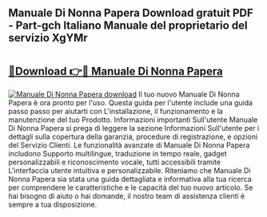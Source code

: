 ## Manuale Di Nonna Papera Download gratuit PDF - Part-gch Italiano Manuale del proprietario del servizio XgYMr

# <h2><a href="http://dfgzzp.blite.top/?on=Manuale+Di+Nonna+Papera">🔗Download 👉🔴 Manuale Di Nonna Papera</a></h2>

[![Manuale Di Nonna Papera download](https://i.imgur.com/lujVjoI.png)](http://dfgzzp.blite.top/?on=Manuale+Di+Nonna+Papera)
Il tuo nuovo Manuale Di Nonna Papera è ora pronto per l'uso. Questa guida per l'utente include una guida passo passo per aiutarti con L'installazione, il funzionamento e la manutenzione del tuo Prodotto. Informazioni importanti Sull'utente Manuale Di Nonna Papera si prega di leggere la sezione Informazioni Sull'utente per i dettagli sulla copertura della garanzia, procedure di registrazione, e opzioni del Servizio Clienti. Le funzionalità avanzate di Manuale Di Nonna Papera includono Supporto multilingue, traduzione in tempo reale, gadget personalizzabili e riconoscimento vocale, tutti accessibili tramite L'interfaccia utente intuitiva e personalizzabile. Riteniamo che Manuale Di Nonna Papera sia stata una guida dettagliata e informativa alla tua ricerca per comprendere le caratteristiche e le capacità del tuo nuovo articolo. Se hai bisogno di aiuto o hai domande, il nostro team di assistenza clienti è sempre a tua disposizione.
